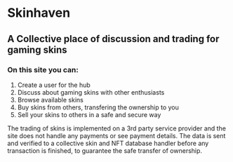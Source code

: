 # Skinhaven

## A Collective place of discussion and trading for gaming skins

### On this site you can:

1. Create a user for the hub
2. Discuss about gaming skins with other enthusiasts
3. Browse available skins
4. Buy skins from others, transfering the ownership to you
5. Sell your skins to others in a safe and secure way


The trading of skins is implemented on a 3rd party service provider and the site 
does not handle any payments or see payment details. The data is sent and verified 
to a collective skin and NFT database handler before any transaction is finished, 
to guarantee the safe transfer of ownership.
